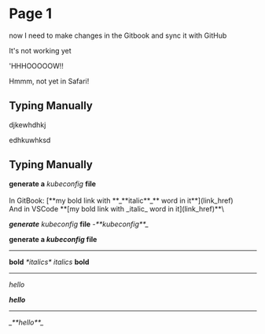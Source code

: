 # Page 1

now I need to make changes in the Gitbook and sync it with GitHub

It's not working yet

'HHHOOOOOW!!

Hmmm, not yet in Safari!



## Typing Manually

djkewhdhkj

edhkuwhksd

## Typing Manually

**generate a** _kubeconfig_ **file**\
\
In GitBook: \[\*\*my bold link with \*\*\_\*\*italic\*\*\_\*\* word in it\*\*]\(link\_href)\
And in VSCode \*\*\[my bold link with \_italic\_ word in it]\(link\_href)\*\*\


_**generate** kubeconfig_ **file** _-\*\*kubeconfig\*\*\__

&#x20;**generate a **_**kubeconfig**_** file**

****

**bold** _\*italics\*_ _italics_ **bold**

****

_hello_

_**hello**_&#x20;

****

_\_\*\*hello\*\*\__
